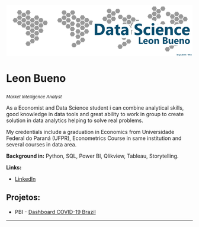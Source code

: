 
<p align="center">
  <img src="Banner - LB.png" >
</p>

# Leon Bueno
<sub>*Market Intelligence Analyst* 

As a Economist and Data Science student i can combine analytical skills, good knowledge in data tools and great ability to work in group to create solution in data analytics helping to solve real problems.

My credentials include a graduation in Economics from Universidade Federal do Paraná (UFPR), Econometrics Course in same institution and several courses in data area.

**Background in:** Python, SQL, Power BI, Qlikview, Tableau, Storytelling.

**Links:**
* [LinkedIn](https://www.linkedin.com/in/leon-bueno-a85a32b8/)



## Projetos:

* PBI - [Dashboard COVID-19 Brazil](https://bityli.com/EZbiX)

---





